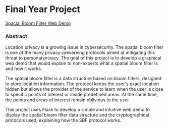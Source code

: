 # Final Year Project

[Spacial Bloom Filter Web Demo](http://34.252.201.88/)

### Abstract ###
Location privacy is a growing issue in cybersecurity. The spatial bloom filter is one of the many privacy-preserving protocols aimed at mitigating this threat to personal privacy. The goal of this project is to develop a graphical web demo that would explain to non-experts what a spatial bloom filter is and how it works. 

The spatial bloom filter is a data structure based on bloom filters, designed to store location information. The protocol keeps the user's exact location hidden but allows the provider of the service to learn when the user is close to specific points of interest or inside predefined areas. At the same time, the points and areas of interest remain oblivious to the user.

This project uses Flask to develop a simple and intuitive web demo to display the spatial bloom filter data structure and the cryptographical protocols used, explaining how the SBF protocol works.

